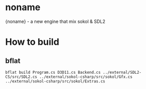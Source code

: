 # noname
{noname} - a new engine that mix sokol &amp; SDL2

# How to build
## bflat
```
bflat build Program.cs D3D11.cs Backend.cs ../external/SDL2-CS/src/SDL2.cs ../external/sokol-csharp/src/sokol/Gfx.cs ../external/sokol-csharp/src/sokol/Extras.cs
```
